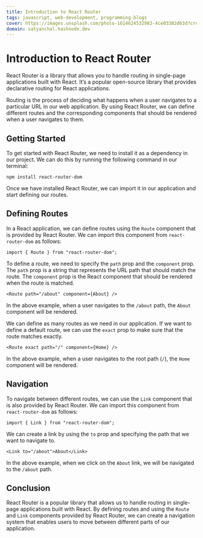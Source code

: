 ```yaml
---
title: Introduction to React Router
tags: javascript, web-development, programming-blogs
cover: https://images.unsplash.com/photo-1614624532983-4ce03382d63d?crop=entropy&cs=tinysrgb&fit=max&fm=jpg&ixid=MnwzNDExMjB8MHwxfHNlYXJjaHwxfHxzZXR1cHxlbnwwfHx8fDE2Nzg3OTgxMDI&ixlib=rb-4.0.3&q=80&w=1080
domain: satyanchal.hashnode.dev
---
```


# Introduction to React Router

React Router is a library that allows you to handle routing in single-page applications built with React. It’s a popular open-source library that provides declarative routing for React applications.

Routing is the process of deciding what happens when a user navigates to a particular URL in our web application. By using React Router, we can define different routes and the corresponding components that should be rendered when a user navigates to them.

## Getting Started

To get started with React Router, we need to install it as a dependency in our project. We can do this by running the following command in our terminal:

```
npm install react-router-dom
```

Once we have installed React Router, we can import it in our application and start defining our routes.

## Defining Routes

In a React application, we can define routes using the `Route` component that is provided by React Router. We can import this component from `react-router-dom` as follows:

```
import { Route } from "react-router-dom";
```

To define a route, we need to specify the `path` prop and the `component` prop. The `path` prop is a string that represents the URL path that should match the route. The `component` prop is the React component that should be rendered when the route is matched.

```
<Route path="/about" component={About} />
```

In the above example, when a user navigates to the `/about` path, the `About` component will be rendered.

We can define as many routes as we need in our application. If we want to define a default route, we can use the `exact` prop to make sure that the route matches exactly.

```
<Route exact path="/" component={Home} />
```

In the above example, when a user navigates to the root path (`/`), the `Home` component will be rendered.

## Navigation

To navigate between different routes, we can use the `Link` component that is also provided by React Router. We can import this component from `react-router-dom` as follows:

```
import { Link } from "react-router-dom";
```

We can create a link by using the `to` prop and specifying the path that we want to navigate to.

```
<Link to="/about">About</Link>
```

In the above example, when we click on the `About` link, we will be navigated to the `/about` path.

## Conclusion

React Router is a popular library that allows us to handle routing in single-page applications built with React. By defining routes and using the `Route` and `Link` components provided by React Router, we can create a navigation system that enables users to move between different parts of our application.
